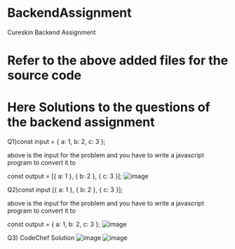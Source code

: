 # BackendAssignment
Cureskin Backend Assignment
# Refer to the above added files for the source code 
# Here Solutions to the questions of the backend assignment
Q1)const input = { a: 1, b: 2, c: 3 };

above is the input for the problem and you have to write a javascript program to convert it to

const output = [{ a: 1 }, { b: 2 }, { c: 3 }];
![image](https://github.com/OmkarBhosale06/BackendAssignment/assets/88712189/190505d9-def5-4eac-9ea5-330b7b3a0be9)


Q2)const input [{ a: 1 }, { b: 2 }, { c: 3 }];

above is the input for the problem and you have to write a javascript program to convert it to

const output = { a: 1, b: 2, c: 3 };
![image](https://github.com/OmkarBhosale06/BackendAssignment/assets/88712189/6e93b6a9-4b56-45b9-bfa8-3d0e6468d41c)


Q3) CodeChef Solution 
![image](https://github.com/OmkarBhosale06/BackendAssignment/assets/88712189/e121bbd7-c509-4224-b186-6316a1ae2f9e)
![image](https://github.com/OmkarBhosale06/BackendAssignment/assets/88712189/234c76b1-476e-4d64-80c3-41d50bb04626)





